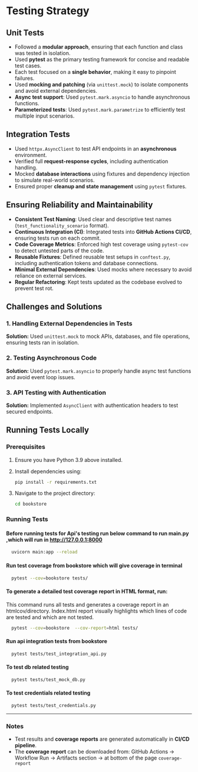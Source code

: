 # Testing Strategy

## Unit Tests

- Followed a **modular approach**, ensuring that each function and class was tested in isolation.
- Used **pytest** as the primary testing framework for concise and readable test cases.
- Each test focused on a **single behavior**, making it easy to pinpoint failures.
- Used **mocking and patching** (via `unittest.mock`) to isolate components and avoid external dependencies.
- **Async test support**: Used `pytest.mark.asyncio` to handle asynchronous functions.
- **Parameterized tests**: Used `pytest.mark.parametrize` to efficiently test multiple input scenarios.

## Integration Tests

- Used `httpx.AsyncClient` to test API endpoints in an **asynchronous** environment.
- Verified full **request-response cycles**, including authentication handling.
- Mocked **database interactions** using fixtures and dependency injection to simulate real-world scenarios.
- Ensured proper **cleanup and state management** using `pytest` fixtures.

## Ensuring Reliability and Maintainability

- **Consistent Test Naming**: Used clear and descriptive test names (`test_functionality_scenario` format).
- **Continuous Integration (CI)**: Integrated tests into **GitHub Actions CI/CD**, ensuring tests run on each commit.
- **Code Coverage Metrics**: Enforced high test coverage using `pytest-cov` to detect untested parts of the code.
- **Reusable Fixtures**: Defined reusable test setups in `conftest.py`, including authentication tokens and database connections.
- **Minimal External Dependencies**: Used mocks where necessary to avoid reliance on external services.
- **Regular Refactoring**: Kept tests updated as the codebase evolved to prevent test rot.

## Challenges and Solutions

### 1. Handling External Dependencies in Tests
**Solution:** Used `unittest.mock` to mock APIs, databases, and file operations, ensuring tests ran in isolation.

### 2. Testing Asynchronous Code
**Solution:** Used `pytest.mark.asyncio` to properly handle async test functions and avoid event loop issues.

### 3. API Testing with Authentication
**Solution:** Implemented `AsyncClient` with authentication headers to test secured endpoints.

## Running Tests Locally

### Prerequisites

1. Ensure you have Python 3.9 above  installed.
2. Install dependencies using:
   ```bash
   pip install -r requirements.txt
   ```
3. Navigate to the project directory:

    ```bash
    cd bookstore
    ```

### Running Tests


#### Before running tests for Api's testing run below command to run main.py ,which will run in http://127.0.0.1:8000

```bash
  uvicorn main:app --reload
```


#### Run test coverage from bookstore which will give coverage in terminal
```bash
  pytest --cov=bookstore tests/
```

#### To generate a detailed test coverage report in HTML format, run:
This command runs all tests and generates a coverage report in an htmlcov/directory.
Index.html report visually highlights which lines of code are tested and which are not tested.
```bash
  pytest --cov=bookstore  --cov-report=html tests/
```

#### Run api integration tests from bookstore 
```bash
  pytest tests/test_integration_api.py
```

#### To test db related testing
```bash
  pytest tests/test_mock_db.py
```

#### To test credentials related testing
```bash
  pytest tests/test_credentials.py
```

---

### Notes
- Test results and **coverage reports** are generated automatically in **CI/CD pipeline**.
- The **coverage report** can be downloaded from:
  GitHub Actions → Workflow Run → Artifacts section → at bottom of the page `coverage-report`